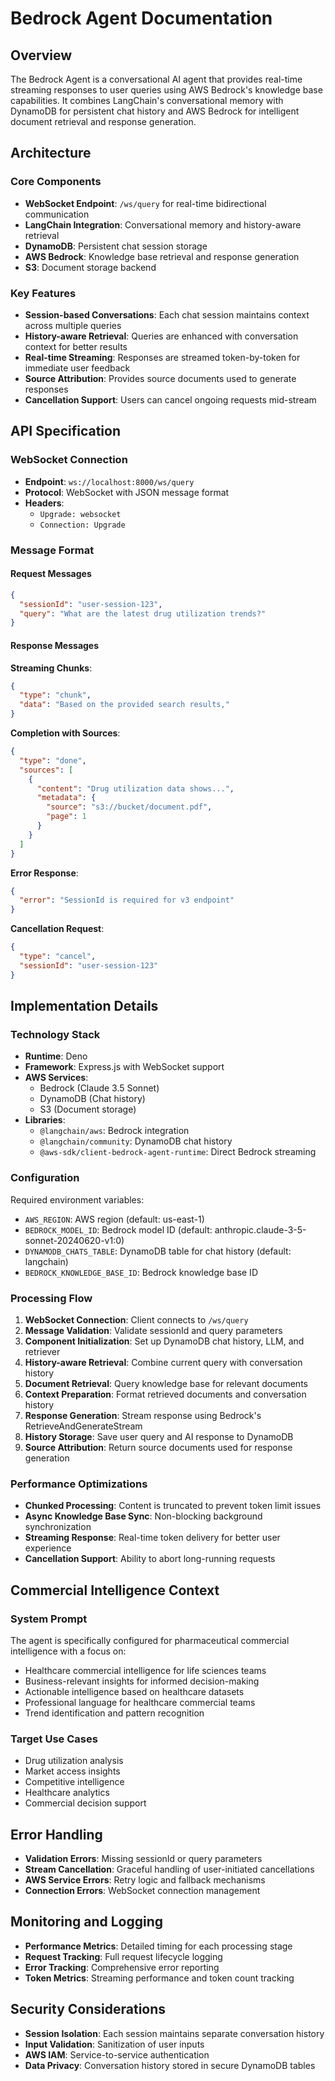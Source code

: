 # Bedrock Agent Documentation

## Overview
The Bedrock Agent is a conversational AI agent that provides real-time streaming responses to user queries using AWS Bedrock's knowledge base capabilities. It combines LangChain's conversational memory with DynamoDB for persistent chat history and AWS Bedrock for intelligent document retrieval and response generation.

## Architecture

### Core Components
- **WebSocket Endpoint**: `/ws/query` for real-time bidirectional communication
- **LangChain Integration**: Conversational memory and history-aware retrieval
- **DynamoDB**: Persistent chat session storage
- **AWS Bedrock**: Knowledge base retrieval and response generation
- **S3**: Document storage backend

### Key Features
- **Session-based Conversations**: Each chat session maintains context across multiple queries
- **History-aware Retrieval**: Queries are enhanced with conversation context for better results
- **Real-time Streaming**: Responses are streamed token-by-token for immediate user feedback
- **Source Attribution**: Provides source documents used to generate responses
- **Cancellation Support**: Users can cancel ongoing requests mid-stream

## API Specification

### WebSocket Connection
- **Endpoint**: `ws://localhost:8000/ws/query`
- **Protocol**: WebSocket with JSON message format
- **Headers**: 
  - `Upgrade: websocket`
  - `Connection: Upgrade`

### Message Format

#### Request Messages
```json
{
  "sessionId": "user-session-123",
  "query": "What are the latest drug utilization trends?"
}
```

#### Response Messages

**Streaming Chunks**:
```json
{
  "type": "chunk",
  "data": "Based on the provided search results,"
}
```

**Completion with Sources**:
```json
{
  "type": "done",
  "sources": [
    {
      "content": "Drug utilization data shows...",
      "metadata": {
        "source": "s3://bucket/document.pdf",
        "page": 1
      }
    }
  ]
}
```

**Error Response**:
```json
{
  "error": "SessionId is required for v3 endpoint"
}
```

**Cancellation Request**:
```json
{
  "type": "cancel",
  "sessionId": "user-session-123"
}
```

## Implementation Details

### Technology Stack
- **Runtime**: Deno
- **Framework**: Express.js with WebSocket support
- **AWS Services**: 
  - Bedrock (Claude 3.5 Sonnet)
  - DynamoDB (Chat history)
  - S3 (Document storage)
- **Libraries**:
  - `@langchain/aws`: Bedrock integration
  - `@langchain/community`: DynamoDB chat history
  - `@aws-sdk/client-bedrock-agent-runtime`: Direct Bedrock streaming

### Configuration
Required environment variables:
- `AWS_REGION`: AWS region (default: us-east-1)
- `BEDROCK_MODEL_ID`: Bedrock model ID (default: anthropic.claude-3-5-sonnet-20240620-v1:0)
- `DYNAMODB_CHATS_TABLE`: DynamoDB table for chat history (default: langchain)
- `BEDROCK_KNOWLEDGE_BASE_ID`: Bedrock knowledge base ID

### Processing Flow
1. **WebSocket Connection**: Client connects to `/ws/query`
2. **Message Validation**: Validate sessionId and query parameters
3. **Component Initialization**: Set up DynamoDB chat history, LLM, and retriever
4. **History-aware Retrieval**: Combine current query with conversation history
5. **Document Retrieval**: Query knowledge base for relevant documents
6. **Context Preparation**: Format retrieved documents and conversation history
7. **Response Generation**: Stream response using Bedrock's RetrieveAndGenerateStream
8. **History Storage**: Save user query and AI response to DynamoDB
9. **Source Attribution**: Return source documents used for response generation

### Performance Optimizations
- **Chunked Processing**: Content is truncated to prevent token limit issues
- **Async Knowledge Base Sync**: Non-blocking background synchronization
- **Streaming Response**: Real-time token delivery for better user experience
- **Cancellation Support**: Ability to abort long-running requests

## Commercial Intelligence Context

### System Prompt
The agent is specifically configured for pharmaceutical commercial intelligence with a focus on:
- Healthcare commercial intelligence for life sciences teams
- Business-relevant insights for informed decision-making
- Actionable intelligence based on healthcare datasets
- Professional language for healthcare commercial teams
- Trend identification and pattern recognition

### Target Use Cases
- Drug utilization analysis
- Market access insights
- Competitive intelligence
- Healthcare analytics
- Commercial decision support

## Error Handling
- **Validation Errors**: Missing sessionId or query parameters
- **Stream Cancellation**: Graceful handling of user-initiated cancellations
- **AWS Service Errors**: Retry logic and fallback mechanisms
- **Connection Errors**: WebSocket connection management

## Monitoring and Logging
- **Performance Metrics**: Detailed timing for each processing stage
- **Request Tracking**: Full request lifecycle logging
- **Error Tracking**: Comprehensive error reporting
- **Token Metrics**: Streaming performance and token count tracking

## Security Considerations
- **Session Isolation**: Each session maintains separate conversation history
- **Input Validation**: Sanitization of user inputs
- **AWS IAM**: Service-to-service authentication
- **Data Privacy**: Conversation history stored in secure DynamoDB tables